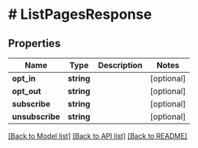 # # ListPagesResponse

## Properties

Name | Type | Description | Notes
------------ | ------------- | ------------- | -------------
**opt_in** | **string** |  | [optional] 
**opt_out** | **string** |  | [optional] 
**subscribe** | **string** |  | [optional] 
**unsubscribe** | **string** |  | [optional] 

[[Back to Model list]](../../README.md#documentation-for-models) [[Back to API list]](../../README.md#documentation-for-api-endpoints) [[Back to README]](../../README.md)


